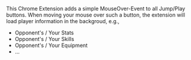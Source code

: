 This Chrome Extension adds a simple MouseOver-Event to all Jump/Play buttons. When moving your mouse over such a button, the extension will load player information in the backgroud, e.g., 

* Opponent's / Your Stats
* Opponent's / Your Skills
* Opponent's / Your Equipment
* ...
